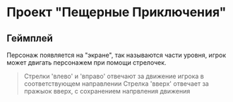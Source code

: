 # Проект "Пещерные Приключения"
## Геймплей
Персонаж появляется на "экране", так называются части уровня,
игрок может двигать персонажем при помощи стрелочек.
>Стрелки 'влево' и 'вправо' отвечают за движение игрока в соответствующем направлении
>Стрелка 'вверх' отвечает за пражыок вверх, с сохранением напрвления движения